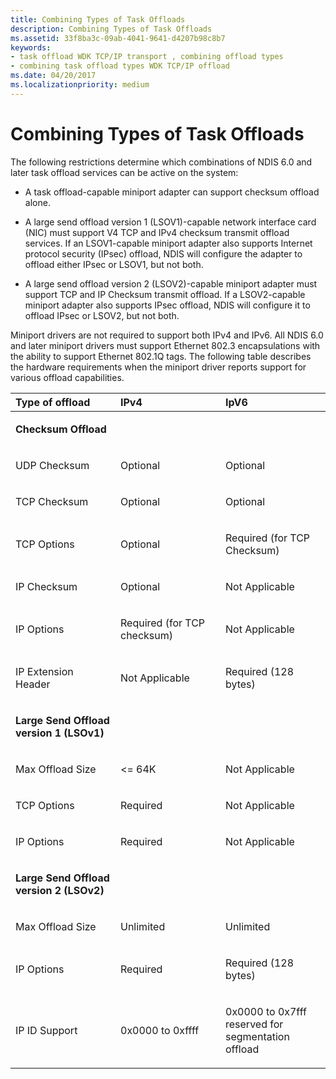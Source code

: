```yaml
---
title: Combining Types of Task Offloads
description: Combining Types of Task Offloads
ms.assetid: 33f8ba3c-09ab-4041-9641-d4207b98c8b7
keywords:
- task offload WDK TCP/IP transport , combining offload types
- combining task offload types WDK TCP/IP offload
ms.date: 04/20/2017
ms.localizationpriority: medium
---
```


# Combining Types of Task Offloads





The following restrictions determine which combinations of NDIS 6.0 and later task offload services can be active on the system:

-   A task offload-capable miniport adapter can support checksum offload alone.

-   A large send offload version 1 (LSOV1)-capable network interface card (NIC) must support V4 TCP and IPv4 checksum transmit offload services. If an LSOV1-capable miniport adapter also supports Internet protocol security (IPsec) offload, NDIS will configure the adapter to offload either IPsec or LSOV1, but not both.

-   A large send offload version 2 (LSOV2)-capable miniport adapter must support TCP and IP Checksum transmit offload. If a LSOV2-capable miniport adapter also supports IPsec offload, NDIS will configure it to offload IPsec or LSOV2, but not both.

Miniport drivers are not required to support both IPv4 and IPv6. All NDIS 6.0 and later miniport drivers must support Ethernet 802.3 encapsulations with the ability to support Ethernet 802.1Q tags. The following table describes the hardware requirements when the miniport driver reports support for various offload capabilities.

<table>
<colgroup>
<col width="33%" />
<col width="33%" />
<col width="33%" />
</colgroup>
<thead>
<tr class="header">
<th align="left">Type of offload</th>
<th align="left">IPv4</th>
<th align="left">IpV6</th>
</tr>
</thead>
<tbody>
<tr class="odd">
<td align="left"><p><strong>Checksum Offload</strong></p></td>
<td align="left"></td>
<td align="left"></td>
</tr>
<tr class="even">
<td align="left"><p>UDP Checksum</p></td>
<td align="left"><p>Optional</p></td>
<td align="left"><p>Optional</p></td>
</tr>
<tr class="odd">
<td align="left"><p>TCP Checksum</p></td>
<td align="left"><p>Optional</p></td>
<td align="left"><p>Optional</p></td>
</tr>
<tr class="even">
<td align="left"><p>TCP Options</p></td>
<td align="left"><p>Optional</p></td>
<td align="left"><p>Required (for TCP Checksum)</p></td>
</tr>
<tr class="odd">
<td align="left"><p>IP Checksum</p></td>
<td align="left"><p>Optional</p></td>
<td align="left"><p>Not Applicable</p></td>
</tr>
<tr class="even">
<td align="left"><p>IP Options</p></td>
<td align="left"><p>Required (for TCP checksum)</p></td>
<td align="left"><p>Not Applicable</p></td>
</tr>
<tr class="odd">
<td align="left"><p>IP Extension Header</p></td>
<td align="left"><p>Not Applicable</p></td>
<td align="left"><p>Required (128 bytes)</p></td>
</tr>
<tr class="even">
<td align="left"><p><strong>Large Send Offload version 1 (LSOv1)</strong></p></td>
<td align="left"></td>
<td align="left"></td>
</tr>
<tr class="odd">
<td align="left"><p>Max Offload Size</p></td>
<td align="left"><p>&lt;= 64K</p></td>
<td align="left"><p>Not Applicable</p></td>
</tr>
<tr class="even">
<td align="left"><p>TCP Options</p></td>
<td align="left"><p>Required</p></td>
<td align="left"><p>Not Applicable</p></td>
</tr>
<tr class="odd">
<td align="left"><p>IP Options</p></td>
<td align="left"><p>Required</p></td>
<td align="left"><p>Not Applicable</p></td>
</tr>
<tr class="even">
<td align="left"><p><strong>Large Send Offload version 2 (LSOv2)</strong></p></td>
<td align="left"></td>
<td align="left"></td>
</tr>
<tr class="odd">
<td align="left"><p>Max Offload Size</p></td>
<td align="left"><p>Unlimited</p></td>
<td align="left"><p>Unlimited</p></td>
</tr>
<tr class="even">
<td align="left"><p>IP Options</p></td>
<td align="left"><p>Required</p></td>
<td align="left"><p>Required (128 bytes)</p></td>
</tr>
<tr class="odd">
<td align="left"><p>IP ID Support</p></td>
<td align="left"><p>0x0000 to 0xffff</p></td>
<td align="left"><p>0x0000 to 0x7fff reserved for segmentation offload</p></td>
</tr>
</tbody>
</table>

 

 

 





